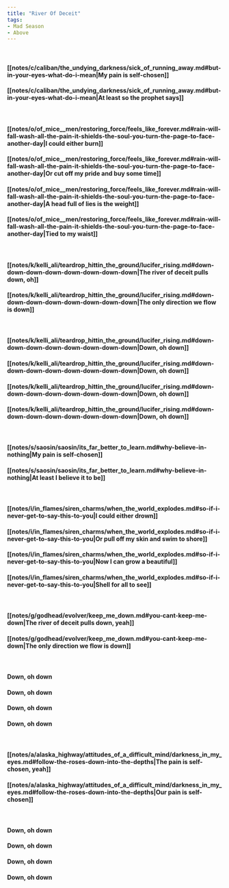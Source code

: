 ```yaml
---
title: "River Of Deceit"
tags:
- Mad Season
- Above
---
```

&nbsp;
#### [[notes/c/caliban/the_undying_darkness/sick_of_running_away.md#but-in-your-eyes-what-do-i-mean|My pain  is self-chosen]]
#### [[notes/c/caliban/the_undying_darkness/sick_of_running_away.md#but-in-your-eyes-what-do-i-mean|At least so the prophet says]]
&nbsp;
#### [[notes/o/of_mice__men/restoring_force/feels_like_forever.md#rain-will-fall-wash-all-the-pain-it-shields-the-soul-you-turn-the-page-to-face-another-day|I could either burn]]
#### [[notes/o/of_mice__men/restoring_force/feels_like_forever.md#rain-will-fall-wash-all-the-pain-it-shields-the-soul-you-turn-the-page-to-face-another-day|Or cut off my pride and buy some time]]
#### [[notes/o/of_mice__men/restoring_force/feels_like_forever.md#rain-will-fall-wash-all-the-pain-it-shields-the-soul-you-turn-the-page-to-face-another-day|A head full of lies is the weight]]
#### [[notes/o/of_mice__men/restoring_force/feels_like_forever.md#rain-will-fall-wash-all-the-pain-it-shields-the-soul-you-turn-the-page-to-face-another-day|Tied to my waist]]
&nbsp;
#### [[notes/k/kelli_ali/teardrop_hittin_the_ground/lucifer_rising.md#down-down-down-down-down-down-down-down|The river of deceit pulls down, oh]]
#### [[notes/k/kelli_ali/teardrop_hittin_the_ground/lucifer_rising.md#down-down-down-down-down-down-down-down|The only direction we flow is down]]
&nbsp;
#### [[notes/k/kelli_ali/teardrop_hittin_the_ground/lucifer_rising.md#down-down-down-down-down-down-down-down|Down, oh down]]
#### [[notes/k/kelli_ali/teardrop_hittin_the_ground/lucifer_rising.md#down-down-down-down-down-down-down-down|Down, oh down]]
#### [[notes/k/kelli_ali/teardrop_hittin_the_ground/lucifer_rising.md#down-down-down-down-down-down-down-down|Down, oh down]]
#### [[notes/k/kelli_ali/teardrop_hittin_the_ground/lucifer_rising.md#down-down-down-down-down-down-down-down|Down, oh down]]
&nbsp;
#### [[notes/s/saosin/saosin/its_far_better_to_learn.md#why-believe-in-nothing|My pain  is self-chosen]]
#### [[notes/s/saosin/saosin/its_far_better_to_learn.md#why-believe-in-nothing|At least I believe it to be]]
&nbsp;
#### [[notes/i/in_flames/siren_charms/when_the_world_explodes.md#so-if-i-never-get-to-say-this-to-you|I could either drown]]
#### [[notes/i/in_flames/siren_charms/when_the_world_explodes.md#so-if-i-never-get-to-say-this-to-you|Or pull off my skin and swim to shore]]
#### [[notes/i/in_flames/siren_charms/when_the_world_explodes.md#so-if-i-never-get-to-say-this-to-you|Now I can grow a beautiful]]
#### [[notes/i/in_flames/siren_charms/when_the_world_explodes.md#so-if-i-never-get-to-say-this-to-you|Shell for all to see]]
&nbsp;
#### [[notes/g/godhead/evolver/keep_me_down.md#you-cant-keep-me-down|The river of deceit pulls down, yeah]]
#### [[notes/g/godhead/evolver/keep_me_down.md#you-cant-keep-me-down|The only direction we flow is down]]
&nbsp;
#### Down, oh down
#### Down, oh down
#### Down, oh down
#### Down, oh down
&nbsp;
#### [[notes/a/alaska_highway/attitudes_of_a_difficult_mind/darkness_in_my_eyes.md#follow-the-roses-down-into-the-depths|The pain is self-chosen, yeah]]
#### [[notes/a/alaska_highway/attitudes_of_a_difficult_mind/darkness_in_my_eyes.md#follow-the-roses-down-into-the-depths|Our pain is self-chosen]]
&nbsp;
#### Down, oh down
#### Down, oh down
#### Down, oh down
#### Down, oh down
